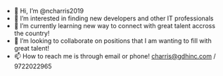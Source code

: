- 👋 Hi, I’m @ncharris2019
- 👀 I’m interested in finding new developers and other IT professionals
- 🌱 I’m currently learning new way to connect with great talent accross the country! 
- 💞️ I’m looking to collaborate on positions that I am wanting to fill with great talent! 
- 📫 How to reach me is through email or phone! charris@gdhinc.com / 9722022965
